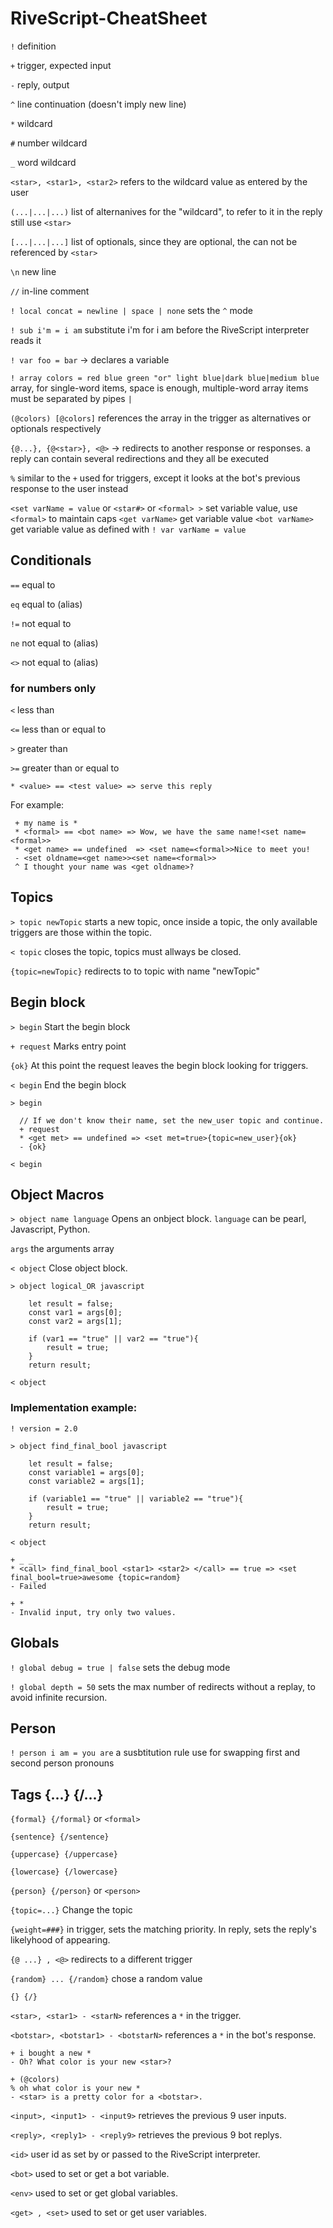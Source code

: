 # RiveScript-CheatSheet

`!` definition

`+` trigger, expected input

`-` reply, output

`^` line continuation (doesn't imply new line)

`*` wildcard 

`#` number wildcard 

`_` word wildcard 

`<star>, <star1>, <star2>` refers to the wildcard value as entered by the user

`(...|...|...)` list of alternanives for the "wildcard", to refer to it in the reply still use `<star>`

`[...|...|...]` list of optionals, since they are optional, the can not be referenced by `<star>` 

`\n` new line

`//` in-line comment

`! local concat = newline | space | none` sets the `^` mode

`! sub i'm = i am` substitute i'm for i am before the RiveScript interpreter reads it

`! var foo = bar` -> declares a variable

`! array colors = red blue green "or" light blue|dark blue|medium blue` array, for single-word items, space is enough, multiple-word array items must be separated by pipes `|`

`(@colors) [@colors]` references the array in the trigger as alternatives or optionals respectively

`{@...}, {@<star>}, <@>` -> redirects to another response or responses. a reply can contain several redirections and they all be executed

`%` similar to the `+` used for triggers, except it looks at the bot's previous response to the user instead

`<set varName = value` or `<star#>` or `<formal> >` set variable value, use `<formal>` to maintain caps
`<get varName>` get variable value
`<bot varName>` get variable value as defined with `! var varName = value`

## Conditionals

`==`  equal to

`eq`  equal to (alias)

`!=`  not equal to

`ne`  not equal to (alias)

`<>`  not equal to (alias)

### for numbers only

`<`   less than

`<=`  less than or equal to

`>`   greater than

`>=`  greater than or equal to


`* <value> == <test value> => serve this reply` 

For example:

     + my name is *
     * <formal> == <bot name> => Wow, we have the same name!<set name=<formal>>
     * <get name> == undefined  => <set name=<formal>>Nice to meet you!
     - <set oldname=<get name>><set name=<formal>>
     ^ I thought your name was <get oldname>?

## Topics

`> topic newTopic` starts a new topic, once inside a topic, the only available triggers are those within the topic.

`< topic` closes the topic, topics must allways be closed.

`{topic=newTopic}` redirects to to topic with name "newTopic"

## Begin block

`> begin` Start the begin block

`+ request` Marks entry point

`{ok}` At this point the request leaves the begin block looking for triggers.

`< begin` End the begin block


    > begin

      // If we don't know their name, set the new_user topic and continue.
      + request
      * <get met> == undefined => <set met=true>{topic=new_user}{ok}
      - {ok}

    < begin

## Object Macros

`> object name language` Opens an onbject block. `language` can be pearl, Javascript, Python.

`args` the arguments array

`< object` Close object block.

    > object logical_OR javascript

        let result = false;
        const var1 = args[0];
        const var2 = args[1];

        if (var1 == "true" || var2 == "true"){
            result = true;
        }
        return result;

    < object

### Implementation example:

    ! version = 2.0

    > object find_final_bool javascript

        let result = false;
        const variable1 = args[0];
        const variable2 = args[1];

        if (variable1 == "true" || variable2 == "true"){
            result = true;
        }
        return result;

    < object

    + _ _
    * <call> find_final_bool <star1> <star2> </call> == true => <set final_bool=true>awesome {topic=random}
    - Failed 

    + *
    - Invalid input, try only two values.

## Globals

`! global debug = true | false` sets the debug mode

`! global depth = 50` sets the max number of redirects without a replay, to avoid infinite recursion.

## Person

`! person i am = you are` a susbtitution rule use for swapping first and second person pronouns

## Tags {...} {/...}

`{formal} {/formal}` or `<formal>`

`{sentence} {/sentence}`

`{uppercase} {/uppercase}`

`{lowercase} {/lowercase}`

`{person} {/person}` or `<person>`

`{topic=...}` Change the topic

`{weight=###}` in trigger, sets the matching priority. In reply, sets the reply's likelyhood of appearing.

`{@ ...} , <@>` redirects to a different trigger

`{random} ... {/random}` chose a random value

`{} {/}`

`<star>, <star1> - <starN>` references a `*` in the trigger.

`<botstar>, <botstar1> - <botstarN>` references a `*` in the bot's response.

    + i bought a new *
    - Oh? What color is your new <star>?

    + (@colors)
    % oh what color is your new *
    - <star> is a pretty color for a <botstar>.

`<input>, <input1> - <input9>` retrieves the previous 9 user inputs.

`<reply>, <reply1> - <reply9>` retrieves the previous 9 bot replys.

`<id>` user id as set by or passed to the RiveScript interpreter.

`<bot>` used to set or get a bot variable.

`<env>` used to set or get global variables.

`<get> , <set>` used to set or get user variables.




